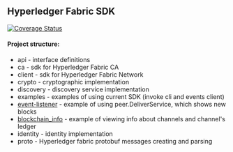 ## Hyperledger Fabric SDK

[![Coverage Status](https://coveralls.io/repos/github/s7techlab/hlf-sdk-go/badge.svg)](https://coveralls.io/github/s7techlab/hlf-sdk-go)

#### Project structure:

- api - interface definitions
- ca - sdk for Hyperledger Fabric CA
- client - sdk for Hyperledger Fabric Network
- crypto - cryptographic implementation
- discovery - discovery service implementation
- examples - examples of using current SDK (invoke cli and events client)
- [event-listener](examples/event-listener) - example of using peer.DeliverService, which shows new blocks
- [blockchain_info](examples/channel_info/blockchain_info.go) - example of viewing info about channels and channel's ledger
- identity - identity implementation
- proto - Hyperledger fabric protobuf messages creating and parsing